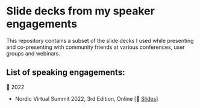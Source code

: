 # Slide decks from my speaker engagements
This repository contains a subset of the slide decks I used while presenting and co-presenting with community friends at various conferences, user groups and webinars.

## List of speaking engagements:
📅 2022
- Nordic Virtual Summit 2022, 3rd Edition, Online [💾 <a href = "https://nordicvirtualsummit.com/"> Slides</a>] 
